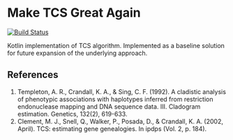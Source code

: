 Make TCS Great Again
=========================

[![Build Status](https://travis-ci.com/novikd/Make-TCS-Great-Again.svg?branch=master)](https://travis-ci.com/novikd/Make-TCS-Great-Again)

Kotlin implementation of TCS algorithm.
Implemented as a baseline solution for future expansion of the underlying approach. 
## References
1) Templeton, A. R., Crandall, K. A., & Sing, C. F. (1992). A cladistic analysis of phenotypic associations with haplotypes inferred from restriction endonuclease mapping and DNA sequence data. III. Cladogram estimation. Genetics, 132(2), 619-633.
2) Clement, M. J., Snell, Q., Walker, P., Posada, D., & Crandall, K. A. (2002, April). TCS: estimating gene genealogies. In ipdps (Vol. 2, p. 184).
